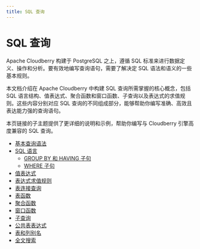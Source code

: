 ```yaml
---
title: SQL 查询
---
```


# SQL 查询

Apache Cloudberry 构建于 PostgreSQL 之上，遵循 SQL 标准来进行数据定义、操作和分析。要有效地编写查询语句，需要了解决定 SQL 语法和语义的一些基本规则。

本文档介绍在 Apache Cloudberry 中构建 SQL 查询所需掌握的核心概念，包括 SQL 语言结构、值表达式、聚合函数和窗口函数、子查询以及表达式的求值规则。这些内容分别对应 SQL 查询的不同组成部分，能够帮助你编写准确、高效且表达能力强的查询语句。

本页链接的子主题提供了更详细的说明和示例，帮助你编写与 Cloudberry 引擎高度兼容的 SQL 查询。

- [基本查询语法](./basic-query-syntax.md)
- [SQL 语言](./sql-language.md)
    - [GROUP BY 和 HAVING 子句](./group-by-and-having-clauses.md)
    - [WHERE 子句](./where-clauses.md)
- [值表达式](./value-expressions.md)
- [表达式求值规则](./evaluation-order.md)
- [表连接查询](./join-queries.md)
- [表函数](./table-functions.md)
- [聚合函数](./aggregates-expressions.md)
- [窗口函数](./window-functions.md)
- [子查询](./subqueries.md)
- [公共表表达式](./cte-queries.md)
- [表和列别名](./table-and-column-aliases.md)
- [全文搜索](./full-text-search/full-text-search-index.md)

